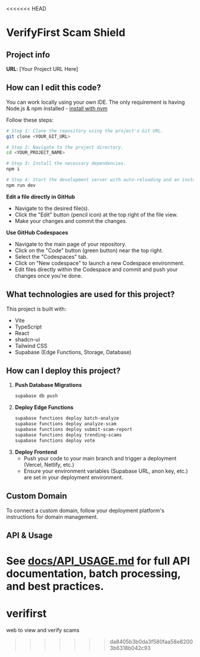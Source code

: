 <<<<<<< HEAD
# VerifyFirst Scam Shield

## Project info

**URL**: [Your Project URL Here]

## How can I edit this code?

You can work locally using your own IDE. The only requirement is having Node.js & npm installed - [install with nvm](https://github.com/nvm-sh/nvm#installing-and-updating)

Follow these steps:

```sh
# Step 1: Clone the repository using the project's Git URL.
git clone <YOUR_GIT_URL>

# Step 2: Navigate to the project directory.
cd <YOUR_PROJECT_NAME>

# Step 3: Install the necessary dependencies.
npm i

# Step 4: Start the development server with auto-reloading and an instant preview.
npm run dev
```

**Edit a file directly in GitHub**

- Navigate to the desired file(s).
- Click the "Edit" button (pencil icon) at the top right of the file view.
- Make your changes and commit the changes.

**Use GitHub Codespaces**

- Navigate to the main page of your repository.
- Click on the "Code" button (green button) near the top right.
- Select the "Codespaces" tab.
- Click on "New codespace" to launch a new Codespace environment.
- Edit files directly within the Codespace and commit and push your changes once you're done.

## What technologies are used for this project?

This project is built with:

- Vite
- TypeScript
- React
- shadcn-ui
- Tailwind CSS
- Supabase (Edge Functions, Storage, Database)

## How can I deploy this project?

1. **Push Database Migrations**
   ```bash
   supabase db push
   ```
2. **Deploy Edge Functions**
   ```bash
   supabase functions deploy batch-analyze
   supabase functions deploy analyze-scam
   supabase functions deploy submit-scam-report
   supabase functions deploy trending-scams
   supabase functions deploy vote
   ```
3. **Deploy Frontend**
   - Push your code to your main branch and trigger a deployment (Vercel, Netlify, etc.)
   - Ensure your environment variables (Supabase URL, anon key, etc.) are set in your deployment environment.

## Custom Domain

To connect a custom domain, follow your deployment platform's instructions for domain management.

## API & Usage

See [docs/API_USAGE.md](docs/API_USAGE.md) for full API documentation, batch processing, and best practices.
=======
# verifirst
web to view and verify scams
>>>>>>> da8405b3b0da3f580faa58e82003b6318b042c93

